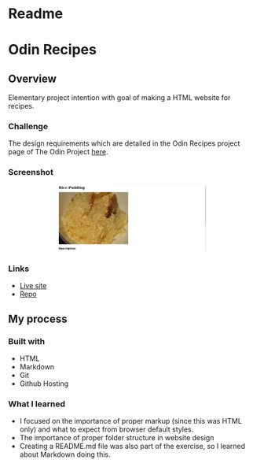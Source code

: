 # Readme
# Odin Recipes

## Overview

Elementary project intention with goal of making a HTML website for recipes.

### Challenge

The design requirements which are detailed in the Odin Recipes project page of 
The Odin Project [here](https://www.theodinproject.com/paths/foundations/courses/foundations/lessons/recipes).  

### Screenshot

<p align="center">
  <img src="./screenshot_for_readme.png" alt="screenshot of rice pudding recipe" width="60%" height="60%">
</p>

### Links

- [Live site](https://mattdimicelli.github.io/odin-recipes/)
- [Repo](https://github.com/mattdimicelli/odin-recipes)

## My process

### Built with
- HTML
- Markdown
- Git
- Github Hosting

### What I learned
- I focused on the importance of proper markup (since this was HTML only) and what to 
expect from browser default styles.  
- The importance of proper folder structure in website design
- Creating a README.md file was also part of the exercise, so I learned about Markdown doing this.
